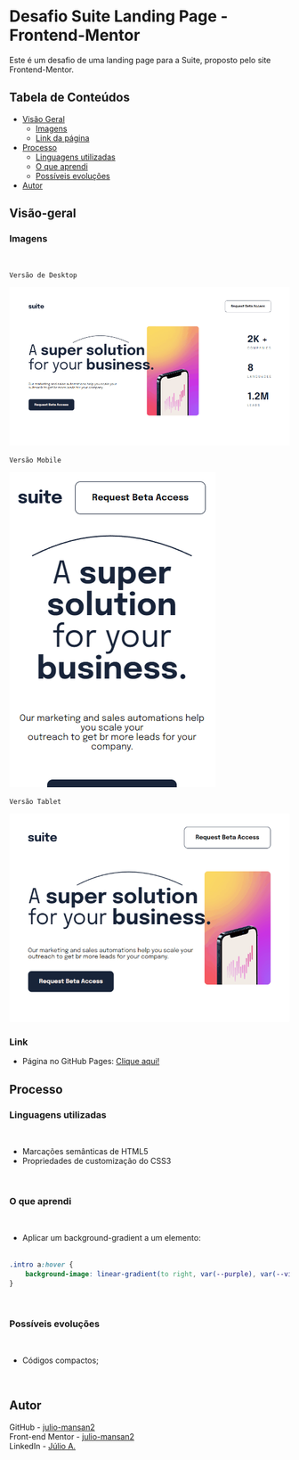 # Desafio Suite Landing Page - Frontend-Mentor

Este é um desafio de uma landing page para a Suite, proposto pelo site Frontend-Mentor.

## Tabela de Conteúdos

- [Visão Geral](#visão-geral)
    - [Imagens](#imagens)
    - [Link da página](#link)
- [Processo](#processo)
    - [Linguagens utilizadas](#linguagens-utilizadas)
    - [O que aprendi](#o-que-aprendi)
    - [Possíveis evoluções](#possíveis-evoluções)
- [Autor](#autor)

## Visão-geral

### Imagens

<br>

````
Versão de Desktop
````

   <img src="./src/design/desktop-design.gif" alt="desktop-design">

<br>

````
Versão Mobile
````

 <img src="./src/design/mobile-design.gif" alt="mobile-design">

<br>

````
Versão Tablet
````

 <img src="./src/design/tablet-design.gif" alt="mobile-design">

### Link

- Página no GitHub Pages: <a href="https://julio-mansan2.github.io/suite-landing-page/">Clique aqui!</a>

## Processo

### Linguagens utilizadas

<br>

- Marcações semânticas de HTML5
- Propriedades de customização do CSS3

<br>

### O que aprendi

<br>

- Aplicar um background-gradient a um elemento:

````css

.intro a:hover {
    background-image: linear-gradient(to right, var(--purple), var(--violet), var(--orange));
}

````

<br>

### Possíveis evoluções

<br>

- Códigos compactos;

<br>

## Autor

GitHub - <a href="https://github.com/julio-mansan2">julio-mansan2</a> <br>
Front-end Mentor - <a href="https://www.frontendmentor.io/profile/julio-mansan2">julio-mansan2</a> <br>
LinkedIn - <a href="https://www.linkedin.com/in/j%C3%BAlio-a-mansan-3415a7249/">Júlio A.</a> <br>